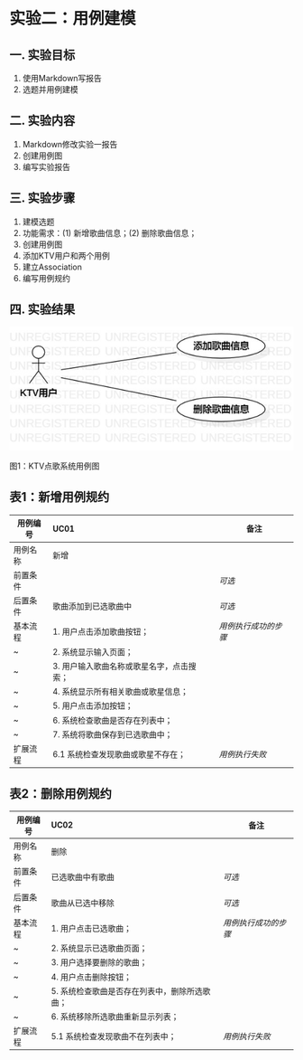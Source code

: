 # 实验二：用例建模

## 一. 实验目标

1. 使用Markdown写报告
2. 选题并用例建模

## 二. 实验内容

1. Markdown修改实验一报告
2. 创建用例图
3. 编写实验报告

## 三. 实验步骤

1. 建模选题
2. 功能需求：(1) 新增歌曲信息；(2) 删除歌曲信息；
3. 创建用例图
4. 添加KTV用户和两个用例
5. 建立Association
6. 编写用例规约

## 四. 实验结果

![用例图](./UseCaseDiagram1.jpg)

图1：KTV点歌系统用例图

## 表1：新增用例规约  

用例编号  | UC01 | 备注  
-|:-|-  
用例名称  | 新增  |   
前置条件  |      | *可选*   
后置条件  | 歌曲添加到已选歌曲中     | *可选*   
基本流程  | 1. 用户点击添加歌曲按钮；  |*用例执行成功的步骤*    
~| 2. 系统显示输入页面；  |   
~| 3. 用户输入歌曲名称或歌星名字，点击搜索；  |      
~| 4. 系统显示所有相关歌曲或歌星信息；  |  
~| 5. 用户点击添加按钮；  |
~| 6. 系统检查歌曲是否存在列表中；  | 
~| 7. 系统将歌曲保存到已选歌曲中；  |
扩展流程  | 6.1 系统检查发现歌曲或歌星不存在；  |*用例执行失败*    

## 表2：删除用例规约  

用例编号  | UC02 | 备注  
-|:-|-  
用例名称  | 删除  |   
前置条件  | 已选歌曲中有歌曲     | *可选*   
后置条件  | 歌曲从已选中移除     | *可选*   
基本流程  | 1. 用户点击已选歌曲；  |*用例执行成功的步骤*    
~| 2. 系统显示已选歌曲页面；  |   
~| 3. 用户选择要删除的歌曲；  |  
~| 4. 用户点击删除按钮；  |
~| 5. 系统检查歌曲是否存在列表中，删除所选歌曲；  | 
~| 6. 系统移除所选歌曲重新显示列表；  |   
扩展流程  | 5.1 系统检查发现歌曲不在列表中；  |*用例执行失败*    

